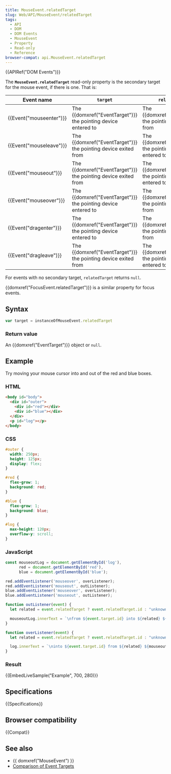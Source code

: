 ```yaml
---
title: MouseEvent.relatedTarget
slug: Web/API/MouseEvent/relatedTarget
tags:
  - API
  - DOM
  - DOM Events
  - MouseEvent
  - Property
  - Read-only
  - Reference
browser-compat: api.MouseEvent.relatedTarget
---
```

{{APIRef("DOM Events")}}

The **`MouseEvent.relatedTarget`** read-only property is the
secondary target for the mouse event, if there is one. That is:

| Event name                       | `target`                                                                 | `relatedTarget`                                                          |
| -------------------------------- | ------------------------------------------------------------------------ | ------------------------------------------------------------------------ |
| {{Event("mouseenter")}} | The {{domxref("EventTarget")}} the pointing device entered to  | The {{domxref("EventTarget")}} the pointing device exited from |
| {{Event("mouseleave")}} | The {{domxref("EventTarget")}} the pointing device exited from | The {{domxref("EventTarget")}} the pointing device entered to  |
| {{Event("mouseout")}}     | The {{domxref("EventTarget")}} the pointing device exited from | The {{domxref("EventTarget")}} the pointing device entered to  |
| {{Event("mouseover")}}     | The {{domxref("EventTarget")}} the pointing device entered to  | The {{domxref("EventTarget")}} the pointing device exited from |
| {{Event("dragenter")}}     | The {{domxref("EventTarget")}} the pointing device entered to  | The {{domxref("EventTarget")}} the pointing device exited from |
| {{Event("dragleave")}}     | The {{domxref("EventTarget")}} the pointing device exited from | The {{domxref("EventTarget")}} the pointing device entered to  |

For events with no secondary target, `relatedTarget` returns
`null`.

{{domxref("FocusEvent.relatedTarget")}} is a similar property for focus events.

## Syntax

```js
var target = instanceOfMouseEvent.relatedTarget
```

### Return value

An {{domxref("EventTarget")}} object or `null`.

## Example

Try moving your mouse cursor into and out of the red and blue boxes.

### HTML

```html
<body id="body">
  <div id="outer">
    <div id="red"></div>
    <div id="blue"></div>
  </div>
  <p id="log"></p>
</body>
```

### CSS

```css
#outer {
  width: 250px;
  height: 125px;
  display: flex;
}

#red {
  flex-grow: 1;
  background: red;
}

#blue {
  flex-grow: 1;
  background: blue;
}

#log {
  max-height: 120px;
  overflow-y: scroll;
}
```

### JavaScript

```js
const mouseoutLog = document.getElementById('log'),
      red = document.getElementById('red'),
      blue = document.getElementById('blue');

red.addEventListener('mouseover', overListener);
red.addEventListener('mouseout', outListener);
blue.addEventListener('mouseover', overListener);
blue.addEventListener('mouseout', outListener);

function outListener(event) {
  let related = event.relatedTarget ? event.relatedTarget.id : "unknown";

  mouseoutLog.innerText = `\nfrom ${event.target.id} into ${related} ${mouseoutLog.innerText}`;
}

function overListener(event) {
  let related = event.relatedTarget ? event.relatedTarget.id : "unknown";

  log.innerText = `\ninto ${event.target.id} from ${related} ${mouseoutLog.innerText}`;
}
```

### Result

{{EmbedLiveSample("Example", 700, 280)}}

## Specifications

{{Specifications}}

## Browser compatibility

{{Compat}}

## See also

- {{ domxref("MouseEvent") }}
- [Comparison of Event
  Targets](/en-US/docs/Web/API/Event/Comparison_of_Event_Targets)
